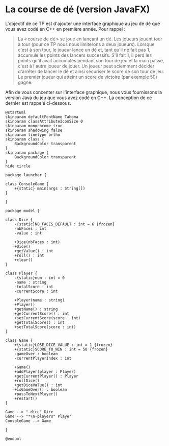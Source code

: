 # La course de dé (version JavaFX)

L'objectif de ce TP est d'ajouter une interface graphique au jeu de dé que vous avez codé en C++ en première année. Pour rappel :

>  La « course de dé » se joue en lançant un dé. Les joueurs jouent tour à tour (pour ce TP nous nous limiterons à deux joueurs). Lorsque c'est à son tour, le joueur lance un dé et, tant qu'il ne fait pas 1, accumule les points des lancers successifs. S'il fait 1, il perd les points qu'il avait accumulés pendant son tour de jeu et la main passe, c'est à l'autre joueur de jouer. Un joueur peut sciemment décider d'arrêter de lancer le dé et ainsi sécuriser le score de son tour de jeu. Le premier joueur qui atteint un score de victoire (par exemple 50) gagne.

Afin de vous concenter sur l'interface graphique, nous vous fournissons la version Java du jeu que vous avez codé en C++. La conception de ce dernier est rappelé ci-dessous.

```plantuml
@startuml
skinparam defaultFontName Tahoma
skinparam classAttributeIconSize 0
skinparam monochrome true
skinparam shadowing false
skinparam linetype ortho
skinparam class {
    BackgroundColor transparent
}
skinparam package {
    BackgroundColor transparent
}
hide circle

package launcher {

class ConsoleGame {
    +{static} main(args : String[])
}

}

package model {

class Dice {
    -{static}NB_FACES_DEFAULT : int = 6 {frozen}
    -nbFaces : int
    -value : int

    +Dice(nbFaces : int)
    +Dice()
    +getValue() : int
    +roll() : int
    +clear()
}

class Player {
    -{static}num : int = 0
    -name : string
    -totalScore : int
    -currentScore : int

    +Player(name : string)
    +Player()
    +getName() : string
    +getCurrentScore() : int
    +setCurrentScore(score : int)
    +getTotalScore() : int
    +setTotalScore(score : int)
}

class Game {
    +{static}LOSE_DICE_VALUE : int = 1 {frozen}
    +{static}SCORE_TO_WIN : int = 50 {frozen}
    -gameOver : boolean
    -currentPlayerIndex : int

    +Game()
    +addPlayer(player : Player)
    +getCurrentPlayer() : Player
    +rollDice()
    +getDiceValue() : int
    +isGameOver() : boolean
    +passToNextPlayer()
    +restart()
}

Game --> "-dice" Dice
Game --> "*\n-players" Player
ConsoleGame ..> Game

}

@enduml
```

